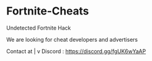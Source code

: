 # Fortnite-Cheats
Undetected Fortnite Hack

We are looking for cheat developers and advertisers

Contact at |
           v
Discord : https://discord.gg/fgUK6wYaAP
